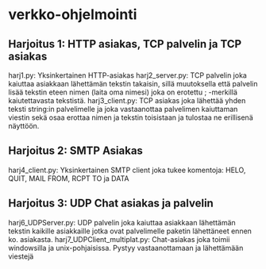 # verkko-ohjelmointi

## Harjoitus 1: HTTP asiakas, TCP palvelin ja TCP asiakas 

harj1.py: Yksinkertainen HTTP-asiakas
harj2_server.py: TCP palvelin joka kaiuttaa asiakkaan lähettämän tekstin takaisin, sillä muutoksella että palvelin lisää tekstin eteen nimen (laita oma nimesi) joka on erotettu ; -merkillä kaiutettavasta tekstistä.
harj3_client.py: TCP asiakas joka lähettää yhden teksti string:in palvelimelle ja joka vastaanottaa palvelimen kaiuttaman viestin sekä osaa erottaa nimen ja tekstin toisistaan ja tulostaa ne erillisenä näyttöön.

## Harjoitus 2: SMTP Asiakas

harj4_client.py: Yksinkertainen SMTP client joka tukee komentoja: HELO, QUIT, MAIL FROM, RCPT TO ja DATA

## Harjoitus 3: UDP Chat asiakas ja palvelin

harj6_UDPServer.py: UDP palvelin joka kaiuttaa asiakkaan lähettämän tekstin kaikille asiakkaille jotka ovat palvelimelle paketin lähettäneet ennen ko. asiakasta.
harj7_UDPClient_multiplat.py: Chat-asiakas joka toimii windowsilla ja unix-pohjaisissa. Pystyy vastaanottamaan ja lähettämään viestejä